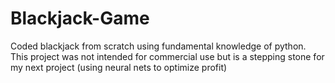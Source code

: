 # Blackjack-Game
Coded blackjack from scratch using fundamental knowledge of python. This project was not intended for commercial use but is a stepping stone for my next project (using neural nets to optimize profit)
